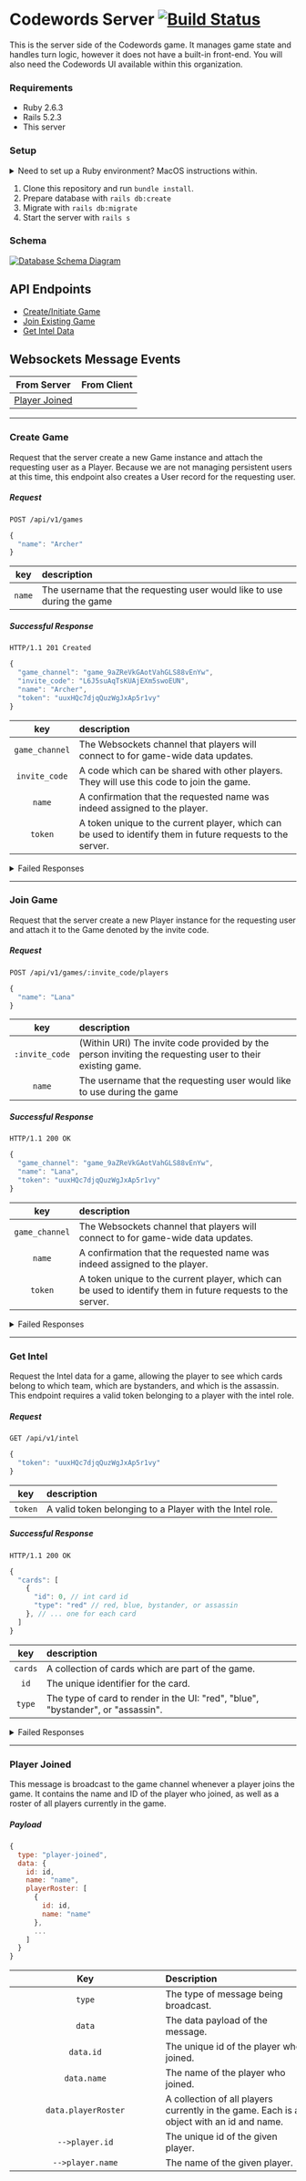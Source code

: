 # Codewords Server [![Build Status](https://travis-ci.com/code-words/codewords-server.svg?branch=dev)](https://travis-ci.com/code-words/codewords-server)

This is the server side of the Codewords game. It manages game state and handles turn logic, however it does not have a built-in front-end. You will also need the Codewords UI available within this organization.

### Requirements

- Ruby 2.6.3
- Rails 5.2.3
- This server

### Setup

<details><summary>Need to set up a Ruby environment? MacOS instructions within.</summary>

_Note: Depending on your existing setup, you may be able to skip one or more of the steps below. If you're not sure whether you have something installed or not, go ahead and run the respective command, and the command-line tools we're using will let you know that you're good to go._
First, we'll install a Ruby environment manager. [rbenv](https://github.com/rbenv/rbenv) gives you very straightforward tools to manage which version of Ruby you use for a particular project.
- `brew install rbenv`
- `rbenv init`
  - This will instruct you to add content to your `~/.bash_profile`. Do so.
- `source ~/.bash_profile`
- `curl -fsSL https://github.com/rbenv/rbenv-installer/raw/master/bin/rbenv-doctor | bash`
  - The above command should report green across the board. If you get anything else, you'll need to search for assistance on the internet.

Now that rbenv is installed, we need to install Ruby. This project uses Ruby 2.6.3, so we'll start there.
- `rbenv install 2.6.3`
  - If you have used `rbenv` to install Ruby before, you will need to set the correct Ruby version for this project.
  - Once you have cloned down this repository, `cd` into the project root.
  - Run `rbenv local 2.6.3`. (This step can be skipped if `rbenv global` reports you're already using `2.6.3`)
  - With Ruby, the package manager we use is called [Bundler](https://github.com/bundler/bundler). Let's be certain you have the right version.
  - Run `gem install bundler -v 2.0.2`

Next, we'll install the [PostgreSQL](https://formulae.brew.sh/formula/postgresql) database.
- `brew install postgresql`

Finally, we'll install [Redis](https://formulae.brew.sh/formula/redis), which is used to manage our Websockets broadcasts
- `brew install redis`
- redis runs as a service in the background. It uses very little resources, so we'll go ahead and start it now.
- `brew services start redis`
- It will need to be active anytime we're running the server, however you can stop it whenever you don't need it with `brew services stop redis`

At this point, we have everything we need for our Rails environment. If you wish, you can also globally install Rails with `gem install rails -v 5.2.3` however Bundler will ensure you have what you need for this project.

</details>

01. Clone this repository and run `bundle install`.
02. Prepare database with `rails db:create`
03. Migrate with `rails db:migrate`
04. Start the server with `rails s`


### Schema

[![Database Schema Diagram](schema.png)](https://dbdiagram.io/d/5d28ffa3ced98361d6dc9ccb)

## API Endpoints

- [Create/Initiate Game](#create-game)
- [Join Existing Game](#join-game)
- [Get Intel Data](#get-intel)

## Websockets Message Events

|From Server|From Client|
|:---:|:---:|
|[Player Joined](#player-joined)|

---

### Create Game

Request that the server create a new Game instance and attach the requesting user as a Player. Because we are not managing persistent users at this time, this endpoint also creates a User record for the requesting user.

##### Request
```http
POST /api/v1/games
```
```js
{
  "name": "Archer"
}
```
|key|description|
|:---:|:--- |
|`name`|The username that the requesting user would like to use during the game|

##### Successful Response
```http
HTTP/1.1 201 Created
```
```js
{
  "game_channel": "game_9aZReVkGAotVahGLS88vEnYw",
  "invite_code": "L6J5suAqTsKUAjEXm5swoEUN",
  "name": "Archer",
  "token": "uuxHQc7djqQuzWgJxAp5r1vy"
}
```
|key|description|
|:---:|:--- |
|`game_channel`|The Websockets channel that players will connect to for game-wide data updates.|
|`invite_code`|A code which can be shared with other players. They will use this code to join the game.|
|`name`|A confirmation that the requested name was indeed assigned to the player.|
|`token`|A token unique to the current player, which can be used to identify them in future requests to the server.|

<details><summary>Failed Responses</summary>

##### Name Omitted
This error occurs if the body of the request does not contain a `name`, or if the `name` is empty.
```http
HTTP/1.1 401 Unauthorized
```
```js
{
  "error": "You must provide a username"
}
```

</details>

---

### Join Game

Request that the server create a new Player instance for the requesting user and attach it to the Game denoted by the invite code.

##### Request
```http
POST /api/v1/games/:invite_code/players
```
```js
{
  "name": "Lana"
}
```
|key|description|
|:---:|:--- |
|`:invite_code`| (Within URI) The invite code provided by the person inviting the requesting user to their existing game.|
|`name`|The username that the requesting user would like to use during the game|

##### Successful Response
```http
HTTP/1.1 200 OK
```
```js
{
  "game_channel": "game_9aZReVkGAotVahGLS88vEnYw",
  "name": "Lana",
  "token": "uuxHQc7djqQuzWgJxAp5r1vy"
}
```
|key|description|
|:---:|:--- |
|`game_channel`|The Websockets channel that players will connect to for game-wide data updates.|
|`name`|A confirmation that the requested name was indeed assigned to the player.|
|`token`|A token unique to the current player, which can be used to identify them in future requests to the server.|

<details><summary>Failed Responses</summary>

##### Name Omitted
This error occurs if the body of the request does not contain a `name`, or if the `name` is empty.
```http
HTTP/1.1 401 Unauthorized
```
```js
{
  "error": "You must provide a username"
}
```

##### Name Already In Use
This error occurs if the `name` requested by the user is already in use by another Player in this game.
```http
HTTP/1.1 401 Unauthorized
```
```js
{
  "error": "That username is already taken"
}
```

##### Invalid Invite Code
This error occurs if the invite code provided by the user does not match a current game.
```http
HTTP/1.1 401 Unauthorized
```
```js
{
  "error": "That invite code is invalid"
}
```

##### Game Is Full
This error occurs if the invite code provided for the user matches a game that does not have room for additional players.
```http
HTTP/1.1 401 Unauthorized
```
```js
{
  "error": "That game is already full"
}
```

</details>

---

### Get Intel

Request the Intel data for a game, allowing the player to see which cards belong to which team, which are bystanders, and which is the assassin. This endpoint requires a valid token belonging to a player with the intel role.

##### Request
```http
GET /api/v1/intel
```
```js
{
  "token": "uuxHQc7djqQuzWgJxAp5r1vy"
}
```
|key|description|
|:---:|:--- |
|`token`| A valid token belonging to a Player with the Intel role.|

##### Successful Response
```http
HTTP/1.1 200 OK
```
```js
{
  "cards": [
    {
      "id": 0, // int card id
      "type": "red" // red, blue, bystander, or assassin
    }, // ... one for each card
  ]
}
```
|key|description|
|:---:|:--- |
|`cards`|A collection of cards which are part of the game.|
|`id`|The unique identifier for the card.|
|`type`|The type of card to render in the UI: "red", "blue", "bystander", or "assassin".|

<details><summary>Failed Responses</summary>

##### Token Omitted
This error occurs if the body of the request does not contain a `token`, or if the `token` is empty.
```http
HTTP/1.1 401 Unauthorized
```
```js
{
  "error": "You must provide your access token"
}
```

##### Invalid Token Code
This error occurs if the provided token does not match a player.
```http
HTTP/1.1 401 Unauthorized
```
```js
{
  "error": "Unable to find a user with that token"
}
```

##### Player Does Not Have Intel Role
This error occurs if the token matches a player who does not have the Intel role for the game.
```http
HTTP/1.1 401 Unauthorized
```
```js
{
  "error": "You are not authorized for this game's secret intel"
}
```

</details>

---

### Player Joined

This message is broadcast to the game channel whenever a player joins the game. It contains the name and ID of the player who joined, as well as a roster of all players currently in the game.

##### Payload

```js
{
  type: "player-joined",
  data: {
    id: id,
    name: "name",
    playerRoster: [
      {
        id: id,
        name: "name"
      },
      ...
    ]
  }
}
```

<div class="ws-doc-table">

|Key                |Description|
|:---:              |:--- |
|`type`             |The type of message being broadcast.|
|`data`             |The data payload of the message.|
|`data.id`          |The unique id of the player who joined.|
|`data.name`        |The name of the player who joined.|
|`data.playerRoster`|A collection of all players currently in the game. Each is an object with an id and name.|
|`-->player.id`     |The unique id of the given player.|
|`-->player.name`   |The name of the given player.|

</div>
<style type="text/css">
.ws-doc-table table th {
  min-width: 250px;
}
</style>
